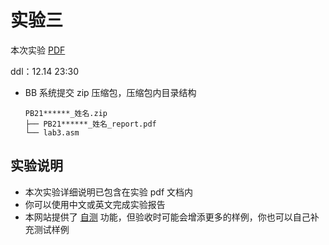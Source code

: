 # 实验三

本次实验 [PDF](/pdf/lab3.pdf)

ddl：12.14 23:30

- BB 系统提交 zip 压缩包，压缩包内目录结构
  ```
  PB21******_姓名.zip
  ├── PB21******_姓名_report.pdf
  └── lab3.asm
  ```

## 实验说明

- 本次实验详细说明已包含在实验 pdf 文档内
- 你可以使用中文或英文完成实验报告
- 本网站提供了 [自测](/judge) 功能，但验收时可能会增添更多的样例，你也可以自己补充测试样例

